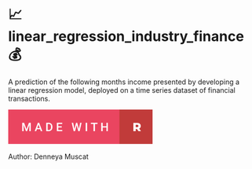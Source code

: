 # 📈 linear_regression_industry_finance 💰

A prediction of the following months income presented by developing a linear regression model, deployed on a time series dataset of financial transactions.

[![Made With](https://github.com/Denneya/linear_regression_industry_finance/blob/main/made-with-r.svg)](https://github.com/Denneya/linear_regression_industry_finance/blob/main/AT1A_24418042.R)

Author: Denneya Muscat


